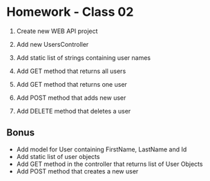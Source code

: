 # Homework - Class 02

1. Create new WEB API project

2. Add new UsersController

3. Add static list of strings containing user names

4. Add GET method that returns all users

5. Add GET method that returns one user

6. Add POST method that adds new user

7. Add DELETE method that deletes a user

## Bonus
- Add model for User containing FirstName, LastName and Id
- Add static list of user objects
- Add GET method in the controller that returns list of User Objects
- Add POST method that creates a new user